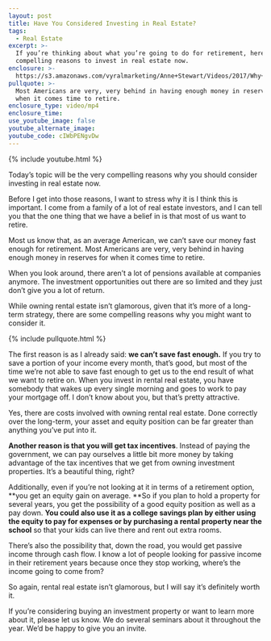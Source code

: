 ```yaml
---
layout: post
title: Have You Considered Investing in Real Estate?
tags:
  - Real Estate
excerpt: >-
  If you’re thinking about what you’re going to do for retirement, here are some
  compelling reasons to invest in real estate now.
enclosure: >-
  https://s3.amazonaws.com/vyralmarketing/Anne+Stewart/Videos/2017/Why+You+Should+Invest+In+Real+Estate+-+Oregon+Real+Estate+Agent.mp4
pullquote: >-
  Most Americans are very, very behind in having enough money in reserves for
  when it comes time to retire.
enclosure_type: video/mp4
enclosure_time:
use_youtube_image: false
youtube_alternate_image:
youtube_code: cIWbPENgvDw
---
```



{% include youtube.html %}

Today’s topic will be the very compelling reasons why you should consider investing in real estate now.

Before I get into those reasons, I want to stress why it is I think this is important. I come from a family of a lot of real estate investors, and I can tell you that the one thing that we have a belief in is that most of us want to retire.

Most us know that, as an average American, we can’t save our money fast enough for retirement. Most Americans are very, very behind in having enough money in reserves for when it comes time to retire.

When you look around, there aren’t a lot of pensions available at companies anymore. The investment opportunities out there are so limited and they just don’t give you a lot of return.&nbsp;

While owning rental estate isn’t glamorous, given that it’s more of a long-term strategy, there are some compelling reasons why you might want to consider it.

{% include pullquote.html %}

The first reason is as I already said: **we can’t save fast enough.** If you try to save a portion of your income every month, that’s good, but most of the time we’re not able to save fast enough to get us to the end result of what we want to retire on. When you invest in rental real estate, you have somebody that wakes up every single morning and goes to work to pay your mortgage off. I don’t know about you, but that’s pretty attractive.

Yes, there are costs involved with owning rental real estate. Done correctly over the long-term, your asset and equity position can be far greater than anything you’ve put into it.

**Another reason is that you will get tax incentives**. Instead of paying the government, we can pay ourselves a little bit more money by taking advantage of the tax incentives that we get from owning investment properties. It’s a beautiful thing, right?

Additionally, even if you’re not looking at it in terms of a retirement option, **you get an equity gain on average.&nbsp;**So if you plan to hold a property for several years, you get the possibility of a good equity position as well as a pay down. **You could also use it as a college savings plan by either using the equity to pay for expenses or by purchasing a rental property near the school** so that your kids can live there and rent out extra rooms.

There’s also the possibility that, down the road, you would get passive income through cash flow. I know a lot of people looking for passive income in their retirement years because once they stop working, where’s the income going to come from?

So again, rental real estate isn’t glamorous, but I will say it’s definitely worth it.

If you’re considering buying an investment property or want to learn more about it, please let us know. We do several seminars about it throughout the year. We’d be happy to give you an invite.

&nbsp;